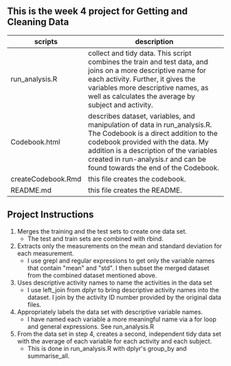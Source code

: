 ## This is the week 4 project for Getting and Cleaning Data
scripts | description
------------- | -------------
run_analysis.R  | collect and tidy data. This script combines the train and test data, and joins on a more descriptive name for each activity. Further, it gives the variables more descriptive names, as well as calculates the average by subject and activity.
Codebook.html | describes dataset, variables, and manipulation of data in run_analysis.R. The Codebook is a direct addition to the codebook provided with the data. My addition is a description of the variables created in run-analysis.r and can be found towards the end of the Codebook.
createCodebook.Rmd | this file creates the codebook.
README.md | this file creates the README.

## Project Instructions
1. Merges the training and the test sets to create one data set.
    * The test and train sets are combined with rbind.
2. Extracts only the measurements on the mean and standard deviation for each measurement.
    * I use grepl and regular expressions to get only the variable names that contain "mean" and "std". I then subset the merged dataset from the combined dataset mentioned above.
3. Uses descriptive activity names to name the activities in the data set
    * I use left_join from dplyr to bring descriptive activity names into the dataset. I join by the activity ID number provided by the original data files.
4. Appropriately labels the data set with descriptive variable names.
    * I have named each variable a more meaningful name via a for loop and general expressions. See run_analysis.R
5. From the data set in step 4, creates a second, independent tidy data set with the average of each variable for each activity and each subject.
    * This is done in run_analysis.R with dplyr's group_by and summarise_all. 